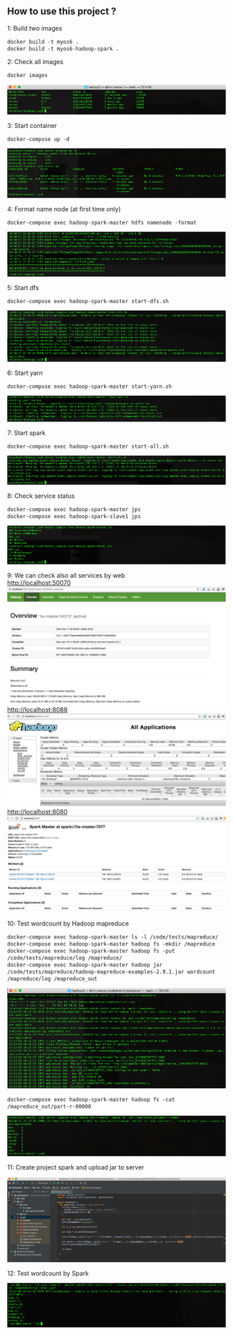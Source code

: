 ## **How to use this project ?**
1: Build two images 

    docker build -t myos6 .
    docker build -t myos6-hadoop-spark .

2: Check all images

    docker images

![enter image description here](https://raw.githubusercontent.com/parisgo/docker-hadoop-spark/master/docs/images/Capture01.png) 

3: Start container

    docker-compose up -d

![enter image description here](https://raw.githubusercontent.com/parisgo/docker-hadoop-spark/master/docs/images/Capture02.png)

4: Format name node (at first time only)

    docker-compose exec hadoop-spark-master hdfs namenode -format
![enter image description here](https://raw.githubusercontent.com/parisgo/docker-hadoop-spark/master/docs/images/Capture03.png)

5: Start dfs 

    docker-compose exec hadoop-spark-master start-dfs.sh       
![enter image description here](https://raw.githubusercontent.com/parisgo/docker-hadoop-spark/master/docs/images/Capture04.png)
 
 6: Start yarn     

    docker-compose exec hadoop-spark-master start-yarn.sh      
![enter image description here](https://raw.githubusercontent.com/parisgo/docker-hadoop-spark/master/docs/images/Capture05.png)

7: Start spark     

    docker-compose exec hadoop-spark-master start-all.sh
![enter image description here](https://raw.githubusercontent.com/parisgo/docker-hadoop-spark/master/docs/images/Capture06.png)

8: Check service status

    docker-compose exec hadoop-spark-master jps
    docker-compose exec hadoop-spark-slave1 jps

![enter image description here](https://raw.githubusercontent.com/parisgo/docker-hadoop-spark/master/docs/images/Capture07.png)
    
9: We can check also all services by web   
[http://localhost:50070](http://localhost:50070)
![enter image description here](https://raw.githubusercontent.com/parisgo/docker-hadoop-spark/master/docs/images/Capture08.png)
[http://localhost:8088](http://localhost:8088)
![enter image description here](https://raw.githubusercontent.com/parisgo/docker-hadoop-spark/master/docs/images/Capture09.png)
[http://localhost:8080](http://localhost:8080)
![enter image description here](https://raw.githubusercontent.com/parisgo/docker-hadoop-spark/master/docs/images/Capture10.png)

10: Test wordcount by Hadoop mapreduce

    docker-compose exec hadoop-spark-master ls -l /code/tests/mapreduce/  
    docker-compose exec hadoop-spark-master hadoop fs -mkdir /mapreduce  
    docker-compose exec hadoop-spark-master hadoop fs -put /code/tests/mapreduce/log /mapreduce/  
    docker-compose exec hadoop-spark-master hadoop jar /code/tests/mapreduce/hadoop-mapreduce-examples-2.9.1.jar wordcount /mapreduce/log /mapreduce_out
![enter image description here](https://raw.githubusercontent.com/parisgo/docker-hadoop-spark/master/docs/images/Capture11.png)

    docker-compose exec hadoop-spark-master hadoop fs -cat /mapreduce_out/part-r-00000
![enter image description here](https://raw.githubusercontent.com/parisgo/docker-hadoop-spark/master/docs/images/Capture12.png)

11: Create project spark and upload jar to server 

![enter image description here](https://raw.githubusercontent.com/parisgo/docker-hadoop-spark/master/docs/images/Capture13.png)

12: Test wordcount by Spark   

![enter image description here](https://raw.githubusercontent.com/parisgo/docker-hadoop-spark/master/docs/images/Capture14.png)